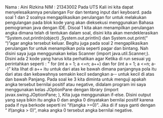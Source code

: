Nama : Aini Rizkina
NIM : 21343002
Pada UTS Kali ini  kita dapat menyelesaikannya  perulangan For dan  tentang input dari keyboard. pada soal 1 dan 2 soalnya mengaplikasikan perulangan for untuk melakukan pengulangan pada blok kode yang akan dieksekusi menggunakan Bahasa pemograman java dengan IDE. Disoal 1 kita akan menampilkan perulangan angka dimana telah di tentukan dalam soal, disini kita akan mendeklerasikan “System.out.println(object) ,System.out.println() dan System.out.print(“ “)”agar angka tersebut keluar. Begitu juga pada soal 2 mengaplikasikan perulangan for untuk menampilkan pola seperti pagar dan bintang. Nah disini saya juga menggunakan kelas Scanner (import java.util.Scanner;). Disini ada 2 kode yang harus kita perhatikan agar Ketika di run sesuai yg perintahkan seperti : " for (int a = 1; a <=n; a++) dan for (int a = 1; a <=n; a--)” kita lihat di a++ itu untuk dari atas ke bawah dimana panjangnya pola itu dari atas dan kebawahnya semakin kecil sedangkan a-- untuk kecil di atas dan bawah Panjang. Pada soal ke 3 kita diminta untuk menguji apakah angka tersebut bernilai positif atau negative, didalam program ini saya menggunakan kelas JOptionPane dengan library (import javax.swing.JOptionPane; ), Kita juga menggunakan if-else. Disini output yang saya bikin itu angka 0 dan angka 0 dinyatakan bernilai positif karena pada if nya berkode seperti ini “if(angka >=0)”. Jika di if saya ganti dengan “ if(angka > 0)”, maka angka 0 tersebut angka bernilai negative. 
